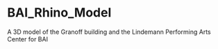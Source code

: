 # BAI_Rhino_Model

A 3D model of the Granoff building and the Lindemann Performing Arts Center for BAI
